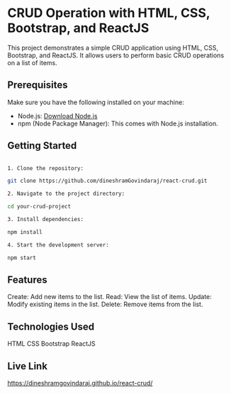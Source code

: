 # CRUD Operation with HTML, CSS, Bootstrap, and ReactJS

This project demonstrates a simple CRUD application using HTML, CSS, Bootstrap, and ReactJS. It allows users to perform basic CRUD operations on a list of items.

## Prerequisites

Make sure you have the following installed on your machine:

- Node.js: [Download Node.js](https://nodejs.org/)
- npm (Node Package Manager): This comes with Node.js installation.

## Getting Started
```bash

1. Clone the repository:

git clone https://github.com/dineshramGovindaraj/react-crud.git

2. Navigate to the project directory:

cd your-crud-project

3. Install dependencies:

npm install

4. Start the development server:

npm start
```
## Features

Create: Add new items to the list.
Read: View the list of items.
Update: Modify existing items in the list.
Delete: Remove items from the list.

## Technologies Used
HTML
CSS
Bootstrap
ReactJS

## Live Link

 https://dineshramgovindaraj.github.io/react-crud/